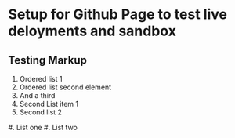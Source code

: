 # Setup for Github Page to test live deloyments and sandbox

## Testing Markup
1. Ordered list 1
1. Ordered list second element
1. And a third
2. Second List item 1
2. Second list 2

#. List one
#. List two